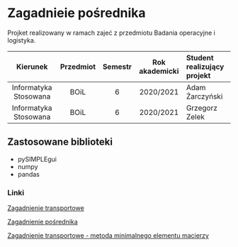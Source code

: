 # Zagadnieie pośrednika
Projket realizowany w ramach zajeć z przedmiotu Badania operacyjne i logistyka.

| Kierunek              | Przedmiot            | Semestr | Rok akademicki |Student realizujący projekt|
| :-------------------: | :-------------------:| :-----: | :------------: |:--------------------------|
| Informatyka Stosowana | BOiL                 | 6       | 2020/2021      |Adam Żarczyński            |
| Informatyka Stosowana | BOiL                 | 6       | 2020/2021      |Grzegorz Zelek             |

## Zastosowane biblioteki
* pySIMPLEgui
* numpy
* pandas

### Linki 
<a href="http://tarapata.strefa.pl/p_ekonometria/download/ekonometria_cz3_4.pdf">Zagadnienie transportowe</a>

<a href="https://docplayer.pl/112982574-Rozwiazanie-zadania-1-krok-tym-razem-naszym-celem-jest-nie-tak-jak-w-przypadku-typowego-zadania-transportowego.html">Zagadnienie pośrednika</a>

<a href="https://www.ue.katowice.pl/fileadmin/user_upload/WIiK/katedry/kat-badan-operacyjnych/Materia%C5%82y_dla_student%C3%B3w/160320_Zagadnienie_transportowe_-_zadania.pdf?fbclid=IwAR1hrisNGPJGKF2nZc_TBMK40-RrJjbjM4xlER1iuu3HzoNZStTWnT-NfwU">Zagadnienie transportowe - metoda minimalnego elementu macierzy</a>
